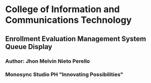 # College of Information and Communications Technology
## Enrollment Evaluation Management System Queue Display
### Author: Jhon Melvin Nieto Perello
### Monosync Studio PH "Innovating Possibilities"